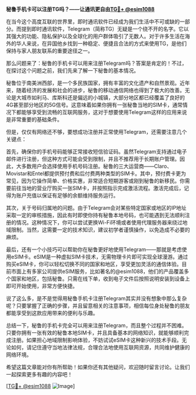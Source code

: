 **秘鲁手机卡可以注册TG吗？——让通讯更自由[TG💪+ @esim1088](https://t.me/s/esim1088)**

在当今这个高度互联的世界里，即时通讯软件已经成为我们生活中不可或缺的一部分。而提到即时通讯软件，Telegram（简称TG）无疑是一个绕不开的名字。它以其强大的功能、隐私保护以及全球化的用户群体吸引了无数人。对于许多生活在海外的华人来说，在异国他乡找到一种稳定、便捷且合法的方式来使用TG，是他们保持与家人朋友联系的重要途径之一。

那么问题来了：秘鲁的手机卡可以用来注册Telegram吗？答案是肯定的！不过，在探讨这个问题之前，我们先来了解一下秘鲁的基本情况。

秘鲁位于南美洲西部，是一个多民族国家，拥有丰富的文化遗产和自然景观。近年来，随着经济的发展和社会的进步，秘鲁的移动通信网络也得到了极大的改善。无论是大城市如利马、库斯科还是偏远的小城镇，大部分地区都已经覆盖了良好的4G甚至部分地区的5G信号。这意味着如果你拥有一张秘鲁当地的SIM卡，通常情况下都能够享受到流畅的互联网服务，这对于想要使用Telegram这样的应用来说是非常重要的基础条件。

但是，仅仅有网络还不够，要想成功注册并正常使用Telegram，还需要注意几个关键点：

首先，确保你的手机号码能够正常接收短信验证码。虽然Telegram支持通过电子邮件进行注册，但这种方式可能会受到限制，并且不推荐用于长期账户管理。因此，大多数用户会选择使用手机号码注册。秘鲁的三大运营商——Claro、Movistar和Entel都提供预付费和后付费两种类型的SIM卡。其中，预付费卡更为常见，因为它操作简单、价格实惠，非常适合短期游客或刚到秘鲁的新移民。你需要前往当地的营业厅购买一张SIM卡，并按照指示完成激活流程。激活完成后，记得为账户充值以保证有足够的余额维持服务运行。

其次，关于号码归属地的问题。由于Telegram会对某些特定国家或地区的IP地址采取一定的审核措施，因此有时即使你持有秘鲁本地号码，也可能遇到无法顺利注册的情况。这种情况下，你可以尝试更换Wi-Fi环境或者使用代理服务器来绕过地域限制。当然，这需要一定的技术知识，建议初学者谨慎操作，以免造成不必要的麻烦。

最后，还有一个小技巧可以帮助你在秘鲁更好地使用Telegram——那就是考虑使用eSIM卡。eSIM是一种虚拟SIM卡技术，无需物理卡片即可实现全球漫游。通过购买eSIM卡，你可以轻松切换不同的国家和地区，享受更加灵活的通信体验。目前市面上有多家公司提供eSIM服务，比如著名的@esim1088，他们的产品覆盖多个国家和地区，包括秘鲁。只需在线下单，收到电子文件后按照说明安装到设备上即可开始使用，非常方便快捷。

说了这么多，是不是觉得用秘鲁手机卡注册Telegram其实并没有想象中那么复杂呢？只要掌握了正确的步骤，并且留意相关的注意事项，相信每位身处秘鲁的朋友都能享受到这款应用带来的便利与乐趣。

总结一下，秘鲁的手机卡完全可以用来注册Telegram，而且整个过程并不困难。只要你拥有一张有效的秘鲁本地SIM卡，并且具备基本的网络知识，就能够顺利完成注册。如果担心地域限制影响体验，不妨试试eSIM卡这种新兴的技术手段。无论如何，请记住遵守当地法律法规，合理合法地使用互联网资源，共同维护健康的网络环境。

希望这篇文章能对你有所帮助！如果你还有其他疑问，欢迎随时留言讨论。让我们一起探索更多有趣的内容吧！

[[TG💪+ @esim1088](https://t.me/s/esim1088) ![Image](https://i.postimg.cc/4NQfJmqS/Snipaste-2025-05-13-00-14-12.png)]